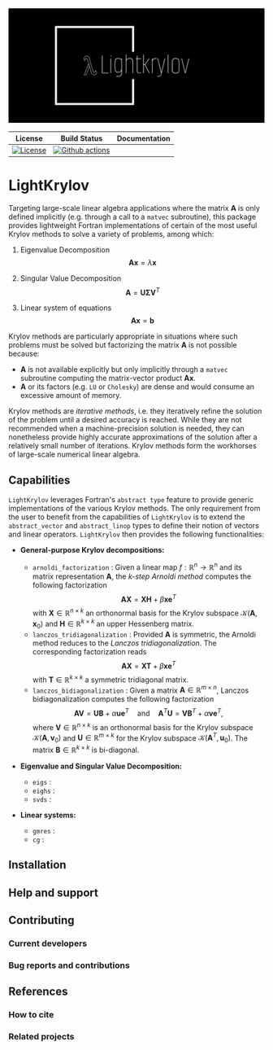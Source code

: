 <img src="imgs/logo-white.png" style="align:center; width:512px" />



|                         **License**                          |                       **Build Status**                       | **Documentation** |
| :----------------------------------------------------------: | :----------------------------------------------------------: | :---------------: |
| [![License](https://img.shields.io/badge/License-BSD_3--Clause-blue.svg)](https://opensource.org/licenses/BSD-3-Clause) | [![Github actions](https://github.com/nekStab/LightKrylov/actions/workflows/gcc.yml/badge.svg?event=push)](https://github.com/nekStab/LightKrylov/actions) |                   |

# LightKrylov

Targeting large-scale linear algebra applications where the matrix $\mathbf{A}$ is only defined implicitly (e.g. through a call to a `matvec` subroutine), this package provides lightweight Fortran implementations of certain of the most useful Krylov methods to solve a variety of problems, among which:

1. Eigenvalue Decomposition
   $$\mathbf{A} \mathbf{x} = \lambda \mathbf{x}$$

2. Singular Value Decomposition
   $$\mathbf{A} = \mathbf{U} \boldsymbol{\Sigma} \mathbf{V}^T$$


3. Linear system of equations
   $$\mathbf{Ax} = \mathbf{b}$$

Krylov methods are particularly appropriate in situations where such problems must be solved but factorizing the matrix $\mathbf{A}$ is not possible because:

- $\mathbf{A}$ is not available explicitly but only implicitly through a `matvec` subroutine computing the matrix-vector product $\mathbf{Ax}$.
- $\mathbf{A}$ or its factors (e.g. `LU` or `Cholesky`) are dense and would consume an excessive amount of memory.

Krylov methods are *iterative methods*, i.e. they iteratively refine the solution of the problem until a desired accuracy is reached. While they are not recommended when a machine-precision solution is needed, they can nonetheless provide highly accurate approximations of the solution after a relatively small number of iterations. Krylov methods form the workhorses of large-scale numerical linear algebra.

## Capabilities

`LightKrylov` leverages Fortran's `abstract type` feature to provide generic implementations of the various Krylov methods.
The only requirement from the user to benefit from the capabilities of `LightKrylov` is to extend the `abstract_vector` and `abstract_linop` types to define their notion of vectors and linear operators. `LightKrylov` then provides the following functionalities:

- **General-purpose Krylov decompositions:**
  + `arnoldi_factorization` : Given a linear map $f : \mathbb{R}^n \to \mathbb{R}^n$ and its matrix representation $\mathbf{A}$, the *k-step Arnoldi method* computes the following factorization
  $$\mathbf{A} \mathbf{X} = \mathbf{X} \mathbf{H} + \beta \mathbf{x} \mathbf{e}^T$$
  with $\mathbf{X} \in \mathbb{R}^{n \times k}$ an orthonormal basis for the Krylov subspace $\mathcal{K}(\mathbf{A}, \mathbf{x}_0)$ and $\mathbf{H} \in \mathbb{R}^{k \times k}$ an upper Hessenberg matrix.
  + `lanczos_tridiagonalization` : Provided $\mathbf{A}$ is symmetric, the Arnoldi method reduces to the *Lanczos tridiagonalization*. The corresponding factorization reads
  $$\mathbf{AX} = \mathbf{XT} + \beta \mathbf{x} \mathbf{e}^T$$
  with $\mathbf{T} \in \mathbb{R}^{k \times k}$ a symmetric tridiagonal matrix.
  + `lanczos_bidiagonalization` : Given a matrix $\mathbf{A} \in \mathbb{R}^{m \times n}$, Lanczos bidiagonalization computes the following factorization
  $$\mathbf{AV} = \mathbf{UB} + \alpha \mathbf{ue}^T \quad \text{and} \quad \mathbf{A}^T \mathbf{U} = \mathbf{VB}^T + \alpha \mathbf{ve}^T,$$
  where $\mathbf{V} \in \mathbb{R}^{n \times k}$ is an orthonormal basis for the Krylov subspace $\mathcal{K}(\mathbf{A}, \mathbf{v}_0)$ and $\mathbf{U} \in \mathbb{R}^{m \times k}$ for the Krylov subspace $\mathcal{K}(\mathbf{A}^T, \mathbf{u}_0)$. The matrix $\mathbf{B} \in \mathbb{R}^{k \times k}$ is bi-diagonal.

- **Eigenvalue and Singular Value Decomposition:**
  + `eigs` :
  + `eighs` :
  + `svds` :
- **Linear systems:**
  + `gmres` :
  + `cg` :

## Installation

## Help and support

## Contributing

### Current developers

### Bug reports and contributions

## References

### How to cite

### Related projects
